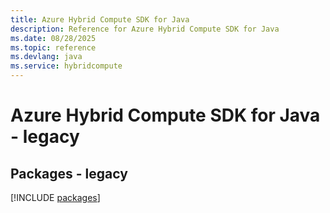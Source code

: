 ```yaml
---
title: Azure Hybrid Compute SDK for Java
description: Reference for Azure Hybrid Compute SDK for Java
ms.date: 08/28/2025
ms.topic: reference
ms.devlang: java
ms.service: hybridcompute
---
```

# Azure Hybrid Compute SDK for Java - legacy
## Packages - legacy
[!INCLUDE [packages](hybrid-compute-index.md)]
